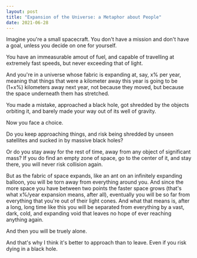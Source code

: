 ```yaml
---
layout: post
title: "Expansion of the Universe: a Metaphor about People"
date: 2021-06-28
---
```


Imagine you're a small spacecraft. You don't have a mission and don't have a goal, unless you decide on one for yourself.

You have an immeasurable amout of fuel, and capable of travelling at extremely fast speeds, but never exceeding that of light.

And you're in a universe whose fabric is expanding at, say, x% per year, meaning that things that were a kilometer away this year is going to be (1+x%) kilometers away next year, not because they moved, but because the space underneath them has stretched.

You made a mistake, approached a black hole, got shredded by the objects orbiting it, and barely made your way out of its well of gravity.

Now you face a choice.

Do you keep approaching things, and risk being shredded by unseen satellites and sucked in by massive black holes?

Or do you stay away for the rest of time, away from any object of significant mass? If you do find an empty zone of space, go to the center of it, and stay there, you will never risk collision again.

But as the fabric of space expands, like an ant on an infinitely expanding balloon, you will be torn away from everything around you. And since the more space you have between two points the faster space grows (that's what x%/year expansion means, after all), eventually you will be so far from everything that you're out of their light cones. And what that means is, after a long, long time like this you will be separated from everything by a vast, dark, cold, and expanding void that leaves no hope of ever reaching anything again.

And then you will be truely alone.

And that's why I think it's better to approach than to leave. Even if you risk dying in a black hole.



